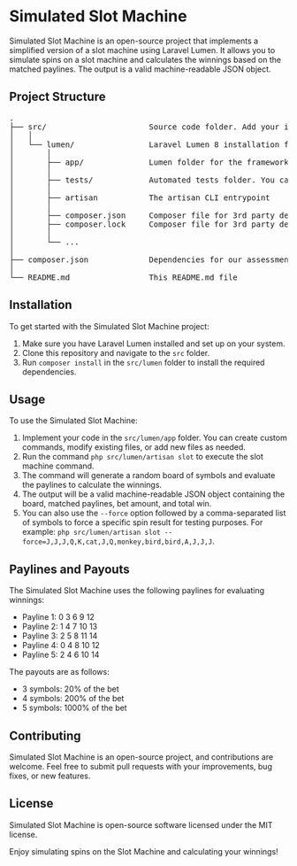 <h1>Simulated Slot Machine</h1>

<p>Simulated Slot Machine is an open-source project that implements a simplified version of a slot machine using Laravel Lumen. It allows you to simulate spins on a slot machine and calculates the winnings based on the matched paylines. The output is a valid machine-readable JSON object.</p>

<h2>Project Structure</h2>

<pre>
.
├── src/                      Source code folder. Add your implementation inside this folder.
│   │
│   └── lumen/                Laravel Lumen 8 installation folder
│       │
│       ├── app/              Lumen folder for the framework logic. Create files in this subfolder.
│       │
│       ├── tests/            Automated tests folder. You can add extra tests here if needed.
│       │
│       ├── artisan           The artisan CLI entrypoint
│       │
│       ├── composer.json     Composer file for 3rd party dependencies (do not modify)
│       ├── composer.lock     Composer file for 3rd party dependencies (do not modify)
│       │
│       └── ...
│
├── composer.json             Dependencies for our assessment tester. Ignore this file.
│
└── README.md                 This README.md file
</pre>

<h2>Installation</h2>

<p>To get started with the Simulated Slot Machine project:</p>

<ol>
  <li>Make sure you have Laravel Lumen installed and set up on your system.</li>
  <li>Clone this repository and navigate to the <code>src</code> folder.</li>
  <li>Run <code>composer install</code> in the <code>src/lumen</code> folder to install the required dependencies.</li>
</ol>

<h2>Usage</h2>

<p>To use the Simulated Slot Machine:</p>

<ol>
  <li>Implement your code in the <code>src/lumen/app</code> folder. You can create custom commands, modify existing files, or add new files as needed.</li>
  <li>Run the command <code>php src/lumen/artisan slot</code> to execute the slot machine command.</li>
  <li>The command will generate a random board of symbols and evaluate the paylines to calculate the winnings.</li>
  <li>The output will be a valid machine-readable JSON object containing the board, matched paylines, bet amount, and total win.</li>
  <li>You can also use the <code>--force</code> option followed by a comma-separated list of symbols to force a specific spin result for testing purposes. For example: <code>php src/lumen/artisan slot --force=J,J,J,Q,K,cat,J,Q,monkey,bird,bird,A,J,J,J</code>.</li>
</ol>

<h2>Paylines and Payouts</h2>

<p>The Simulated Slot Machine uses the following paylines for evaluating winnings:</p>

<ul>
  <li>Payline 1: 0 3 6 9 12</li>
  <li>Payline 2: 1 4 7 10 13</li>
  <li>Payline 3: 2 5 8 11 14</li>
  <li>Payline 4: 0 4 8 10 12</li>
  <li>Payline 5: 2 4 6 10 14</li>
</ul>

<p>The payouts are as follows:</p>

<ul>
  <li>3 symbols: 20% of the bet</li>
  <li>4 symbols: 200% of the bet</li>
  <li>5 symbols: 1000% of the bet</li>
</ul>

<h2>Contributing</h2>

<p>Simulated Slot Machine is an open-source project, and contributions are welcome. Feel free to submit pull requests with your improvements, bug fixes, or new features.</p>

<h2>License</h2>

<p>Simulated Slot Machine is open-source software licensed under the MIT license.</p>

<p>Enjoy simulating spins on the Slot Machine and calculating your winnings!</p>

